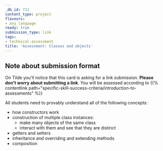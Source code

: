 ```yaml
---
_db_id: 711
content_type: project
flavours:
- any_language
ready: true
submission_type: link
tags:
- technical-assessment
title: 'Assessment: Classes and objects'
---
```


## Note about submission format

On Tilde you'll notice that this card is asking for a link submission. **Please don't worry about submitting a link**. You will be assessed according to {{% contentlink path="specific-skill-success-criteria/introduction-to-assessments" %}}



All students need to provably understand all of the following concepts:

- how constructors work
- construction of multiple class instances:
  - make many objects of the same class
  - interact with them and see that they are distinct
- getters and setters
- inheritance and overriding and extending methods
- composition